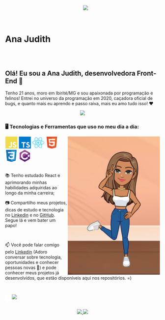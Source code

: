 <img align="right" width="250px" style="margin-top:-20px" src="https://i.ibb.co/H2Vnn9B/photo-2021-12-23-11-04-10-removebg-preview.png">

</br>
</br>

<div dsplay="inline-block">
 <h1 align="left">Ana Judith</h1>
</div>





</br>
</br>

## Olá! Eu sou a Ana Judith, desenvolvedora Front-End 👋

Tenho 21 anos, moro em Ibirité/MG e sou apaixonada por programação e felinos! Entrei no universo da programação em 2020, caçadora oficial de bugs, e quanto mais eu aprendo e passo raiva, mais eu amo tudo isso!  ❤

<p align="center">
  <img src="https://super.abril.com.br/wp-content/uploads/2016/09/super_imggato_digitando_0.gif" width="350">
</p>

### 🖥️ Tecnologias e Ferramentas que uso no meu dia a dia: 
<img width="300px" align="right" src="https://github.com/anajudith/anajudith/blob/main/AVATAR2.jpg">
<code><img width="40px" src="https://raw.githubusercontent.com/devicons/devicon/master/icons/javascript/javascript-plain.svg" title = "JAVASCRIPT"/></code>
<code><img width="40px" src="https://raw.githubusercontent.com/devicons/devicon/master/icons/typescript/typescript-plain.svg" title = "TYPESCRIPT"/></code>
<code><img width="40px" src="https://raw.githubusercontent.com/devicons/devicon/master/icons/react/react-original.svg" title = "REACT"/></code>
<code><img width="40px" src="https://raw.githubusercontent.com/devicons/devicon/master/icons/html5/html5-original.svg" title = "HTML5"/></code>
<code><img width="40px" src="https://raw.githubusercontent.com/devicons/devicon/master/icons/css3/css3-original.svg" title = "CSS"/></code>
<code><img width="40px" src="https://raw.githubusercontent.com/devicons/devicon/master/icons/csharp/csharp-original.svg" title = "C#"/></code>



</br>
</br>
<div display="inline-block">
 <p align="left">📚 Tenho estudado React e aprimorando minhas habilidades adquiridas ao longo da minha carreira;</p>
 <p align="left">📷 Compartilho meus projetos, dicas de estudo e tecnologia no <a href="https://www.linkedin.com/in/ana-judith-7955031ab/">Linkedin</a> e no <a href="https://github.com/anajudith">GitHub</a>. Segue lá e vem bater um papo!</p>
</div>



</br>

📫 Você pode falar comigo pelo [Linkedin](https://www.linkedin.com/in/ana-judith-7955031ab/) (Adoro conversar sobre tecnologia, oportunidades e conhecer pessoas novas 🥰) e pode conhecer meus projetos já desenvolvidos, que estão disponíveis aqui nos repositórios. =)

</br>

<a href="https://www.linkedin.com/in/ana-judith-7955031ab/" target="_blank"><img align="left" alt="LinkedIn" width="22px" src="https://github.com/Aakarsh-B/trying-repos/blob/master/linkedin.svg" />
 <a href = "mailto:ana-judth@hotmail.com"><img src="https://img.shields.io/badge/-Gmail-%23333?style=for-the-badge&logo=gmail&logoColor=white" target="_blank"></a>


##
<p align="center">
<a href="https://github.com/anajudith">
  <img height="180em" src="https://github-readme-stats-eight-theta.vercel.app/api?username=anajudith&show_icons=true&theme=algolia&include_all_commits=true&count_private=true"/>
  <img height="180em" src="https://github-readme-stats-eight-theta.vercel.app/api/top-langs/?username=anajudith&layout=compact&langs_count=8&theme=algolia"/>
</a>
</p>
